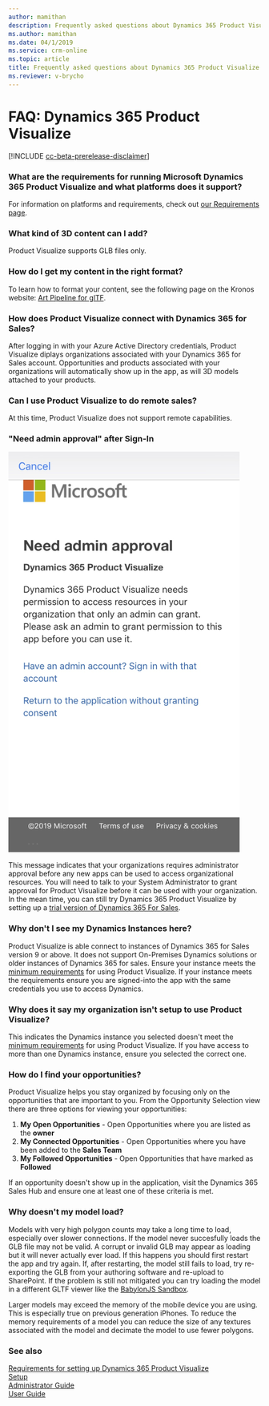 ```yaml
---
author: mamithan
description: Frequently asked questions about Dynamics 365 Product Visualize
ms.author: mamithan
ms.date: 04/1/2019
ms.service: crm-online
ms.topic: article
title: Frequently asked questions about Dynamics 365 Product Visualize
ms.reviewer: v-brycho
---
```


# FAQ: Dynamics 365 Product Visualize

[!INCLUDE [cc-beta-prerelease-disclaimer](../includes/cc-beta-prerelease-disclaimer.md)]

### What are the requirements for running Microsoft Dynamics 365 Product Visualize and what platforms does it support?

For information on platforms and requirements, check out [our Requirements page](requirements.md).

### What kind of 3D content can I add?

Product Visualize supports GLB files only.

### How do I get my content in the right format?

To learn how to format your content, see the following page on the Kronos website: [Art Pipeline for glTF](https://go.microsoft.com/fwlink/p/?linkid=2083000). 

### How does Product Visualize connect with Dynamics 365 for Sales?

After logging in with your Azure Active Directory credentials, Product Visualize diplays organizations associated with your Dynamics 365 for Sales account. Opportunities and products associated with your organizations will automatically show up in the app, as will 3D models attached to your products.
	
### Can I use Product Visualize to do remote sales?

At this time, Product Visualize does not support remote capabilities.


### "Need admin approval" after Sign-In

![Admin Approval](media/admin-approval.PNG "Admin Approval")

 This message indicates that your organizations requires administrator approval before any new apps can be used to access organizational resources. You will need to talk to your System Administrator to grant approval for Product Visualize before it can be used with your organization. In the mean time, you can still try Dynamics 365 Product Visualize by setting up a [trial version of Dynamics 365 For Sales](setup.md). 

 ### Why don't I see my Dynamics Instances here?
 Product Visualize is able connect to instances of Dynamics 365 for Sales version 9 or above. It does not support On-Premises Dynamics solutions or older instances of Dynamics 365 for sales. Ensure your instance meets the [minimum requirements](requirements.md) for using Product Visualize. If your instance meets the requirements ensure you are signed-into the app with the same credentials you use to access Dynamics.

 ### Why does it say my organization isn't setup to use Product Visualize?
 This indicates the Dynamics instance you selected doesn't meet the [minimum requirements](requirements.md) for using Product Visualize. If you have access to more than one Dynamics instance, ensure you selected the correct one.

 ### How do I find your opportunities?
Product Visualize helps you stay organized by focusing only on the opportunities that are important to you. From the Opportunity Selection view there are three options for viewing your opportunities:

1. **My Open Opportunities** - Open Opportunities where you are listed as the __owner__
2. **My Connected Opportunities** - Open Opportunities where you have been added to the __Sales Team__
3. **My Followed Opportunities** - Open Opportunities that have marked as __Followed__

If an opportunity doesn't show up in the application, visit the Dynamics 365 Sales Hub and ensure one at least one of these criteria is met.

### Why doesn't my model load?
Models with very high polygon counts may take a long time to load, especially over slower connections. If the model never succesfully loads the GLB file may not be valid. A corrupt or invalid GLB may appear as loading but it will never actually ever load. If this happens you should first restart the app and try again. If, after restarting, the model still fails to load, try re-exporting the GLB from your authoring software and re-upload to SharePoint. If the problem is still not mitigated you can try loading the model in a different GLTF viewer like the [BabylonJS Sandbox](https://sandbox.babylonjs.com/). 

Larger models may exceed the memory of the mobile device you are using. This is especially true on previous generation iPhones. To reduce the memory requirements of a model you can reduce the size of any textures associated with the model and decimate the model to use fewer polygons.

### See also

[Requirements for setting up Dynamics 365 Product Visualize](requirements.md)<br>
[Setup](setup.md)<br>
[Administrator Guide](admin-guide.md)<br>
[User Guide](user-guide.md)<br>
